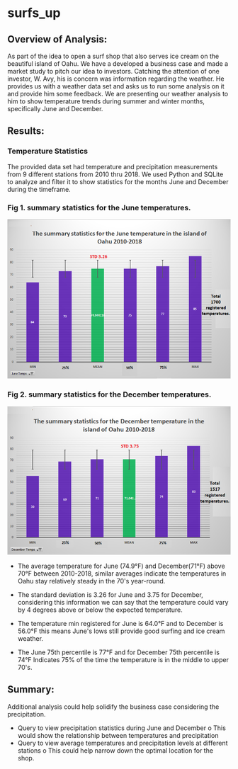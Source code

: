 # surfs_up
## Overview of Analysis:
As part of the idea to open a surf shop that also serves ice cream on the beautiful island of Oahu. We have a developed a business case and made a market study to pitch our idea to investors. Catching the attention of one investor, W. Avy, his is concern was information regarding the weather. He provides us with a weather data set and asks us to run some analysis on it and provide him some feedback. We are presenting our weather analysis to him to show temperature trends during summer and winter months, specifically June and December.

## Results:
### Temperature Statistics ###
The provided data set had temperature and precipitation measurements from 9 different stations from 2010 thru 2018. We used Python and SQLite to analyze and filter it to show statistics for the months June and December during the timeframe.
### Fig 1. summary statistics for the June temperatures. 

![](ResourcesM9/june-temp.png) 

### Fig 2. summary statistics for the December temperatures. 

![](ResourcesM9/dec-temp.png) 
  
* 	The average temperature for June (74.9°F) and December(71°F) above 70°F between 2010-2018, similar averages indicate the temperatures in Oahu stay relatively steady in the 70's year-round.

* 	The standard deviation is 3.26 for June and 3.75 for December, considering this information we can say that the temperature could vary by 4 degrees above or below the expected temperature.

* 	 The temperature min registered for June is 64.0°F and to December is 56.0°F this means June's lows still provide good surfing and ice cream weather.

* 	The June 75th percentile is 77°F  and for  December 75th percentile is 74°F Indicates 75% of the time the temperature is in the middle to upper 70's.

## Summary:
Additional analysis could help solidify the business case considering the precipitation.
*	Query to view precipitation statistics during June and December
  o	This would show the relationship between temperatures and precipitation
*	Query to view average temperatures and precipitation levels at different stations
  o	This could help narrow down the optimal location for the shop.
